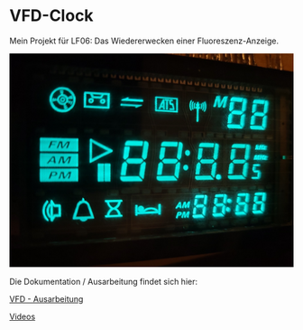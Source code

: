 # VFD-Clock
Mein Projekt für LF06: Das Wiedererwecken einer Fluoreszenz-Anzeige. 

<img src="Documentation/VFD_On.jpg" width="600">

Die Dokumentation / Ausarbeitung findet sich hier:

[VFD - Ausarbeitung](Documentation/VFD-Ausarbeitung.md)

[Videos](https://drive.google.com/drive/folders/1unJfzBfumFYsPnYGjSA5P8ESAhW6MluK?usp=sharing)
